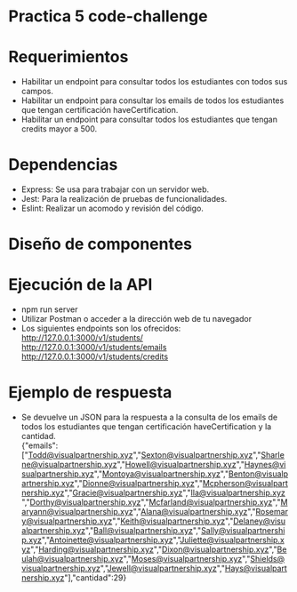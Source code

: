 # Practica 5 code-challenge

# Requerimientos

* Habilitar un endpoint para consultar todos los estudiantes con todos sus campos.
* Habilitar un endpoint para consultar los emails de todos los estudiantes que tengan certificación haveCertification.
* Habilitar un endpoint para consultar todos los estudiantes que tengan credits mayor a 500.

# Dependencias

* Express: Se usa para trabajar con un servidor web.
* Jest: Para la realización de pruebas de funcionalidades.
* Eslint: Realizar un acomodo y revisión del código.

# Diseño de componentes

# Ejecución de la API

* npm run server
* Utilizar Postman o acceder a la dirección web de tu navegador
* Los siguientes endpoints son los ofrecidos:  
http://127.0.0.1:3000/v1/students/  
http://127.0.0.1:3000/v1/students/emails  
http://127.0.0.1:3000/v1/students/credits

# Ejemplo de respuesta

* Se devuelve un JSON para la respuesta a la consulta de los emails de todos los estudiantes que tengan certificación haveCertification y la cantidad.  
{"emails":["Todd@visualpartnership.xyz","Sexton@visualpartnership.xyz","Sharlene@visualpartnership.xyz","Howell@visualpartnership.xyz","Haynes@visualpartnership.xyz","Montoya@visualpartnership.xyz","Benton@visualpartnership.xyz","Dionne@visualpartnership.xyz","Mcpherson@visualpartnership.xyz","Gracie@visualpartnership.xyz","Ila@visualpartnership.xyz","Dorthy@visualpartnership.xyz","Mcfarland@visualpartnership.xyz","Maryann@visualpartnership.xyz","Alana@visualpartnership.xyz","Rosemary@visualpartnership.xyz","Keith@visualpartnership.xyz","Delaney@visualpartnership.xyz","Ball@visualpartnership.xyz","Sally@visualpartnership.xyz","Antoinette@visualpartnership.xyz","Juliette@visualpartnership.xyz","Harding@visualpartnership.xyz","Dixon@visualpartnership.xyz","Beulah@visualpartnership.xyz","Moses@visualpartnership.xyz","Shields@visualpartnership.xyz","Jewell@visualpartnership.xyz","Hays@visualpartnership.xyz"],"cantidad":29}
